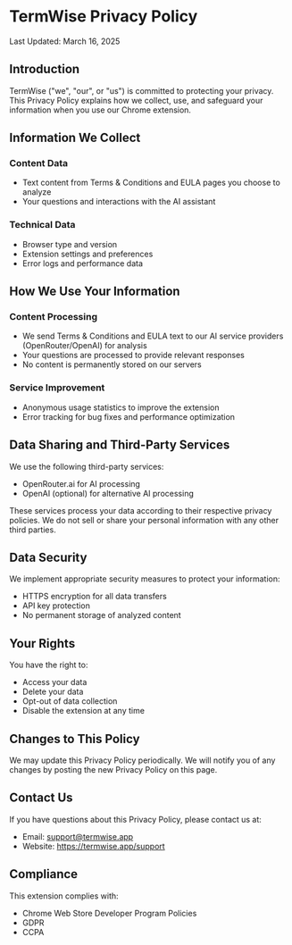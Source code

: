 # TermWise Privacy Policy

Last Updated: March 16, 2025

## Introduction

TermWise ("we", "our", or "us") is committed to protecting your privacy. This Privacy Policy explains how we collect, use, and safeguard your information when you use our Chrome extension.

## Information We Collect

### Content Data
- Text content from Terms & Conditions and EULA pages you choose to analyze
- Your questions and interactions with the AI assistant

### Technical Data
- Browser type and version
- Extension settings and preferences
- Error logs and performance data

## How We Use Your Information

### Content Processing
- We send Terms & Conditions and EULA text to our AI service providers (OpenRouter/OpenAI) for analysis
- Your questions are processed to provide relevant responses
- No content is permanently stored on our servers

### Service Improvement
- Anonymous usage statistics to improve the extension
- Error tracking for bug fixes and performance optimization

## Data Sharing and Third-Party Services

We use the following third-party services:
- OpenRouter.ai for AI processing
- OpenAI (optional) for alternative AI processing

These services process your data according to their respective privacy policies. We do not sell or share your personal information with any other third parties.

## Data Security

We implement appropriate security measures to protect your information:
- HTTPS encryption for all data transfers
- API key protection
- No permanent storage of analyzed content

## Your Rights

You have the right to:
- Access your data
- Delete your data
- Opt-out of data collection
- Disable the extension at any time

## Changes to This Policy

We may update this Privacy Policy periodically. We will notify you of any changes by posting the new Privacy Policy on this page.

## Contact Us

If you have questions about this Privacy Policy, please contact us at:
- Email: support@termwise.app
- Website: https://termwise.app/support

## Compliance

This extension complies with:
- Chrome Web Store Developer Program Policies
- GDPR
- CCPA 